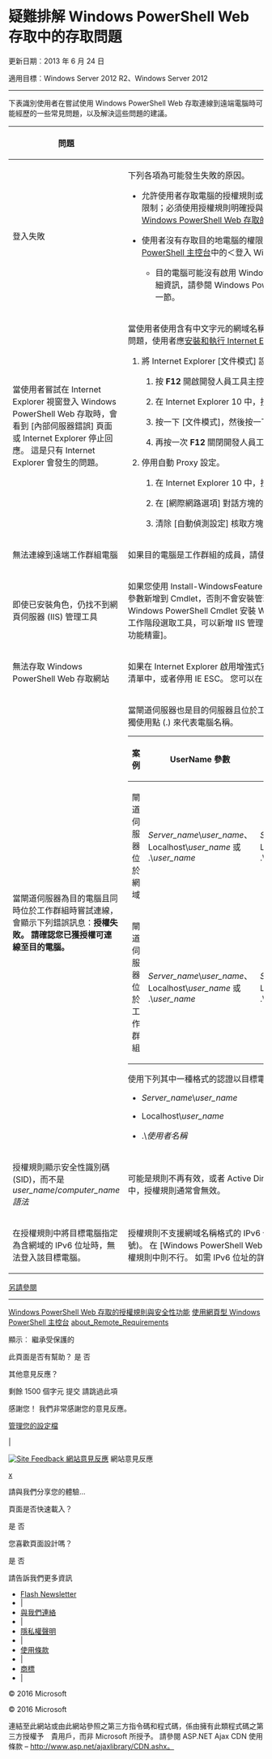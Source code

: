 #  疑難排解 Windows PowerShell Web 存取中的存取問題

更新日期︰2013 年 6 月 24 日

適用目標︰Windows Server 2012 R2、Windows Server 2012

<a href="" id="BKMK_trouble"></a>

------------------------------------------------------------------------

下表識別使用者在嘗試使用 Windows PowerShell Web 存取連線到遠端電腦時可能經歷的一些常見問題，以及解決這些問題的建議。

<table>
<colgroup>
<col width="50%" />
<col width="50%" />
</colgroup>
<thead>
<tr class="header">
<th><p>問題</p></th>
<th><p>可能的原因及解決方案</p></th>
</tr>
</thead>
<tbody>
<tr class="odd">
<td><p>登入失敗</p></td>
<td><p>下列各項為可能發生失敗的原因。</p>
<ul>
<li><p>允許使用者存取電腦的授權規則或遠端電腦上的特定工作階段設定不存在。 Windows PowerShell Web 存取安全性受到限制；必須使用授權規則明確授與使用者存取遠端電腦的存取權。 如需建立授權規則的詳細資訊，請參閱本指南中的 <a href="https://technet.microsoft.com/en-us/library/dn282394(v=ws.11).aspx">Windows PowerShell Web 存取的授權規則與安全性功能</a>。</p></li>
<li><p>使用者沒有存取目的地電腦的權限。 這可由存取控制清單 (ACL) 來判斷。 如需詳細資訊，請參閱<a href="https://technet.microsoft.com/en-us/library/hh831417(v=ws.11).aspx">使用網頁型 Windows PowerShell 主控台</a>中的＜登入 Windows PowerShell Web 存取＞，或 <a href="https://msdn.microsoft.com/library/windows/desktop/ee706585.aspx">Windows PowerShell 小組部落格</a>.</p>
<ul>
<li><p>目的電腦可能沒有啟用 Windows PowerShell 遠端管理。 確認已在使用者嘗試連線的電腦上啟用這個功能。 如需詳細資訊，請參閱 Windows PowerShell 說明主題中 <a href="https://technet.microsoft.com/library/dd315349.aspx">about_Remote_Requirements</a> 的＜如何設定電腦的遠端功能＞一節。</p></li>
</ul></li>
</ul></td>
</tr>
<tr class="even">
<td><p>當使用者嘗試在 Internet Explorer 視窗登入 Windows PowerShell Web 存取時，會看到 [內部伺服器錯誤]<strong></strong> 頁面或 Internet Explorer 停止回應。 這是只有 Internet Explorer 會發生的問題。</p></td>
<td><p>當使用者使用含有中文字元的網域名稱登入，或閘道伺服器名稱含有一或多個中文字元時，會發生這個問題。 若要解決這個問題，使用者應<a href="http://ie.microsoft.com/testdrive/info/downloads/Default.html">安裝和執行 Internet Explorer 10</a>，然後執行下列步驟。</p>
<ol>
<li><p>將 Internet Explorer [文件模式]<strong></strong> 設定變更成 [IE10 標準]<strong></strong>.</p>
<ol>
<li><p>按 <strong>F12</strong> 開啟開發人員工具主控台。</p></li>
<li><p>在 Internet Explorer 10 中，按一下 [瀏覽器模式]<strong></strong>，然後選取 [Internet Explorer 10]<strong></strong>.</p></li>
<li><p>按一下 [文件模式]<strong></strong>，然後按一下 [IE10 標準]<strong></strong>.</p></li>
<li><p>再按一次 <strong>F12</strong> 關閉開發人員工具主控台。</p></li>
</ol></li>
<li><p>停用自動 Proxy 設定。</p>
<ol>
<li><p>在 Internet Explorer 10 中，按一下 [工具]<strong></strong>，然後按一下 [網際網路選項]<strong></strong>.</p></li>
<li><p>在 [網際網路選項]<strong></strong> 對話方塊的 [連線]<strong></strong> 索引標籤，按一下 [區域網路設定]<strong></strong>.</p></li>
<li><p>清除 [自動偵測設定]<strong></strong> 核取方塊。 按一下 [確定]<strong></strong>，然後再按一次 [確定]<strong></strong> 關閉 [網際網路選項]<strong></strong> 對話方塊。</p></li>
</ol></li>
</ol></td>
</tr>
<tr class="odd">
<td><p>無法連線到遠端工作群組電腦</p></td>
<td><p>如果目的電腦是工作群組的成員，請使用下列語法提供您的使用者名稱並登入電腦：&lt;<em>workgroup_name</em>&gt;\&lt;<em>user_name</em>&gt;</p></td>
</tr>
<tr class="even">
<td><p>即使已安裝角色，仍找不到網頁伺服器 (IIS) 管理工具</p></td>
<td><p>如果您使用 <span class="code">Install-WindowsFeature</span> Cmdlet 安裝 Windows PowerShell Web 存取，除非將 <span class="code">IncludeManagementTools</span> 參數新增到 Cmdlet，否則不會安裝管理工具。 如需範例，請參閱<a href="https://technet.microsoft.com/en-us/library/hh831611(v=ws.11).aspx">安裝及使用 Windows PowerShell Web 存取</a>中的＜使用 Windows PowerShell Cmdlet 安裝 Windows PowerShell Web 存取＞。 在以閘道伺服器為目標的「新增角色及功能精靈」工作階段選取工具，可以新增 IIS 管理員主控台及您需要的其他 IIS 管理工具。 您可以從 [伺服器管理員] 中開啟 [新增角色及功能精靈]。</p></td>
</tr>
<tr class="odd">
<td><p>無法存取 Windows PowerShell Web 存取網站</p></td>
<td><p>如果在 Internet Explorer 啟用增強式安全性設定 (IE ESC)，您可以新增 Windows PowerShell Web 存取網站到受信任站台清單中，或者停用 IE ESC。 您可以在 [伺服器管理員] 中 [本機伺服器]<strong></strong> 頁面上的 [屬性]<strong></strong> 磚中停用 IE ESC。</p></td>
</tr>
<tr class="even">
<td><p>當閘道伺服器為目的電腦且同時位於工作群組時嘗試連線，會顯示下列錯誤訊息：<strong>授權失敗。 請確認您已獲授權可連線至目的電腦。</strong></p></td>
<td><p>當閘道伺服器也是目的伺服器且位於工作群組時，請指定使用者名稱、電腦名稱，以及下表顯示的使用者群組名稱。 請勿單獨使用點 (.) 來代表電腦名稱。</p>
<div>
<table>
<colgroup>
<col width="20%" />
<col width="20%" />
<col width="20%" />
<col width="20%" />
<col width="20%" />
</colgroup>
<thead>
<tr class="header">
<th><p>案例</p></th>
<th><p>UserName 參數</p></th>
<th><p>UserGroup 參數</p></th>
<th><p>ComputerName 參數</p></th>
<th><p>ComputerGroup 參數</p></th>
</tr>
</thead>
<tbody>
<tr class="odd">
<td><p>閘道伺服器位於網域</p></td>
<td><p><em>Server_name</em>\<em>user_name</em>、Localhost\<em>user_name</em> 或 .\<em>user_name</em></p></td>
<td><p><em>Server_name</em>\<em>user_group</em>、Localhost\<em>user_group</em> 或 .\<em>user_group</em></p></td>
<td><p>閘道伺服器的完整名稱，或 Localhost</p></td>
<td><p><em>Server_name</em>\<em>computer_group</em>、Localhost\<em>computer_group</em> 或 .\<em>computer_group</em></p></td>
</tr>
<tr class="even">
<td><p>閘道伺服器位於工作群組</p></td>
<td><p><em>Server_name</em>\<em>user_name</em>、Localhost\<em>user_name</em> 或 .\<em>user_name</em></p></td>
<td><p><em>Server_name</em>\<em>user_group</em>、Localhost\<em>user_group</em> 或 .\<em>user_group</em></p></td>
<td><p>伺服器名稱</p></td>
<td><p><em>Server_name</em>\<em>computer_group</em>、Localhost\<em>computer_group</em> 或 .\<em>computer_group</em></p></td>
</tr>
</tbody>
</table>
</div>
<p>使用下列其中一種格式的認證以目標電腦身分登入閘道伺服器。</p>
<ul>
<li><p><em>Server_name</em>\<em>user_name</em></p></li>
<li><p>Localhost\<em>user_name</em></p></li>
<li><p>.\<em>使用者名稱</em></p></li>
</ul></td>
</tr>
<tr class="odd">
<td><p>授權規則顯示安全性識別碼 (SID)，而不是 <em>user_name</em>/<em>computer_name 語法</em> </p></td>
<td><p>可能是規則不再有效，或者 Active Directory 網域服務查詢失敗。 當閘道伺服器曾經位於工作群組，但之後加入網域的案例中，授權規則通常會無效。</p></td>
</tr>
<tr class="even">
<td><p>在授權規則中將目標電腦指定為含網域的 IPv6 位址時，無法登入該目標電腦。</p></td>
<td><p>授權規則不支援網域名稱格式的 IPv6 位址。 若要使用 IPv6 位址指定目的電腦，請在授權規則使用原始 IPv6 位址 (包含冒號)。 在 [Windows PowerShell Web 存取] 登入頁面中，支援以網域及數字 (含冒號) IPv6 位址做為目標電腦名稱，但在授權規則中則不行。 如需 IPv6 位址的詳細資訊，請參閱 <a href="https://technet.microsoft.com/library/cc781672.aspx">IPv6 的運作方式</a>.</p></td>
</tr>
</tbody>
</table>

<a href="javascript:void(0)" class="LW_CollapsibleArea_TitleAhref" title="Collapse"><span class="cl_CollapsibleArea_expanding LW_CollapsibleArea_Img"></span><span class="LW_CollapsibleArea_Title">另請參閱</span></a>
<a href="/en-us/library/dn282395(v=ws.11).aspx#Anchor_1" class="LW_CollapsibleArea_Anchor_Img" title="Right-click to copy and share the link for this section"></a>

------------------------------------------------------------------------

[Windows PowerShell Web 存取的授權規則與安全性功能](https://technet.microsoft.com/en-us/library/dn282394(v=ws.11).aspx)
[使用網頁型 Windows PowerShell 主控台](https://technet.microsoft.com/en-us/library/hh831417(v=ws.11).aspx)
[about\_Remote\_Requirements](https://technet.microsoft.com/library/dd315349.aspx)

<span>顯示︰</span> 繼承受保護的

<span class="stdr-votetitle">此頁面是否有幫助？</span>
是
否

其他意見反應？

<span class="stdr-count"><span class="stdr-charcnt">剩餘 1500</span> 個字元</span>
提交
請跳過此項

<span class="stdr-thankyou">感謝您！</span> <span class="stdr-appreciate">我們非常感謝您的意見反應。</span>

[管理您的設定檔](https://social.technet.microsoft.com/profile)

|

<a href="javascript:void(0)" id="SiteFeedbackLinkOpener"><span id="FeedbackButton" class="FeedbackButton clip20x21"> <img src="https://i-technet.sec.s-msft.com/Areas/Epx/Content/Images/ImageSprite.png?v=635975720914499532" alt="Site Feedback" id="feedBackImg" class="cl_footer_feedback_icon" /> </span> 網站意見反應</a>
網站意見反應

<a href="javascript:void(0)" id="SiteFeedbackLinkCloser">x</a>

請與我們分享您的體驗...

頁面是否快速載入？

<span> 是<span> </span></span> <span> 否<span> </span></span>

您喜歡頁面設計嗎？

<span> 是<span> </span></span> <span> 否<span> </span></span>

請告訴我們更多資訊

-   [Flash Newsletter](https://technet.microsoft.com/cc543196.aspx)
-   |
-   [與我們連絡](https://technet.microsoft.com/cc512759.aspx)
-   |
-   [隱私權聲明](https://privacy.microsoft.com/privacystatement)
-   |
-   [使用條款](https://technet.microsoft.com/cc300389.aspx)
-   |
-   [商標](https://www.microsoft.com/en-us/legal/intellectualproperty/Trademarks/)
-   |

© 2016 Microsoft

© 2016 Microsoft

連結至此網站或由此網站參照之第三方指令碼和程式碼，係由擁有此類程式碼之第三方授權予　貴用戶，而非 Microsoft 所授予。 請參閱 ASP.NET Ajax CDN 使用條款 – http://www.asp.net/ajaxlibrary/CDN.ashx。
<img src="https://m.webtrends.com/dcsjwb9vb00000c932fd0rjc7_5p3t/njs.gif?dcsuri=/nojavascript&amp;WT.js=No" alt="DCSIMG" id="Img1" width="1" height="1" />


<!--HONumber=May16_HO2-->


